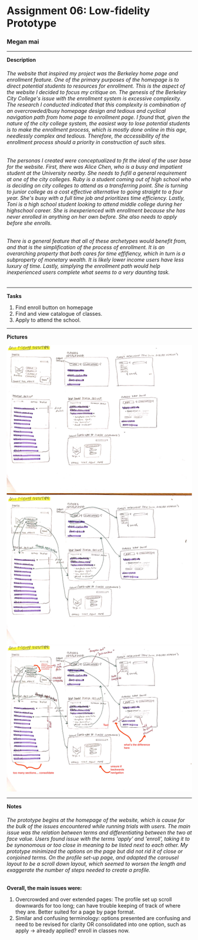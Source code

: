 # Assignment 06: Low-fidelity Prototype

### Megan mai 
--------------------

**Description**

###### The website that inspired my project was the Berkeley home page and enrollment feature. One of the primary purposes of the homepage is to direct potential students to resources for enrollment. This is the aspect of the website I decided to focus my critique on. The genesis of the Berkeley City College's issue with the enrollment system is excessive complexity. The research I conducted indicated that this complexity is combination of an overcrowded/busy homepage design and tedious and cyclical navigation path from home page to enrollment page. I found that, given the nature of the city college system, the easiest way to lose potential students is to make the enrollment process, which is mostly done online in this age, needlessly complex and tedious. Therefore, the accessibility of the enrollment process should a priority in construction of such sites.
###### The personas I created were conceptualized to fit the ideal of the user base for the website. First, there was Alice Chen, who is a busy and impatient student at the University nearby. She needs to fufill a general requirement at one of the city colleges. Ruby is a student coming out of high school who is deciding on city colleges to attend as a transferring point. She is turning to junior college as a cost effective alternative to going straight to a four year. She's busy with a full time job and prioritizes time efficiency. Lastly, Toni is a high school student looking to attend middle college during her highschool career. She is inexperienced with enrollment because she has never enrolled in anything on her own before. She also needs to apply before she enrolls.
###### There is a general feature that all of these archetypes would benefit from, and that is the simplification of the process of enrollment. It is an overarching property that both cares for time effifiency, which in turn is a subproperty of monetary wealth. It is likely lower income users have less luxury of time. Lastly, simplying the enrollment path would help inexperienced users complete what seems to a very daunting task.
--------------------
**Tasks**

1. Find enroll button on homepage
2. Find and view catalogue of classes.
3. Apply to attend the school.

--------------------
**Pictures**

![wireframes](wireframe.jpg)
![wireflows](wireflows.jpg)
![edits](edits2.jpg)

--------------------
**Notes**
###### The prototype begins at the homepage of the website, which is cause for the bulk of the issues encountered while running trials with users. The main issue was the relation between terms and differentiating between the two at face value. Users found issue with the terms 'apply' and 'enroll', taking it to be synonomous or too close in meaning to be listed next to each other. My prototype minimized the options on the page but did not rid it of close or conjoined terms. On the profile set-up page, and adapted the carousel layout to be a scroll down layout, which seemed to worsen the length and exaggerate the number of steps needed to create a profile. 
**Overall, the main issues were:**
1. Overcrowded and over extended pages: The profile set up scroll downwards for too long; can have trouble keeping of track of where they are. Better suited for a page by page format.
2. Similar and confusing terminology: options presented are confusing and need to be revised for clarity OR consolidated into one option, such as apply -> already applied? enroll in classes now.

